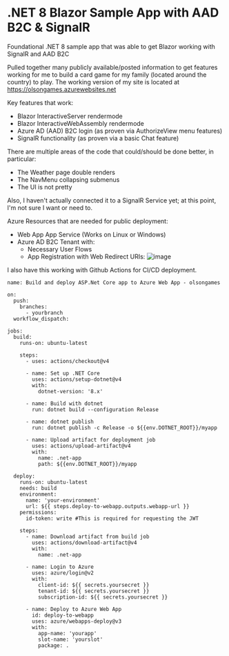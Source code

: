 # .NET 8 Blazor Sample App with AAD B2C & SignalR
Foundational .NET 8 sample app that was able to get Blazor working with SignalR and AAD B2C

Pulled together many publicly available/posted information to get features working for me to build a card game for my family (located around the country) to play. The working version of my site is located at https://olsongames.azurewebsites.net

Key features that work:
 - Blazor InteractiveServer rendermode
 - Blazor InteractiveWebAssembly rendermode
 - Azure AD (AAD) B2C login (as proven via AuthorizeView menu features)
 - SignalR functionality (as proven via a basic Chat feature) 

There are multiple areas of the code that could/should be done better, in particular:
 - The Weather page double renders
 - The NavMenu collapsing submenus
 - The UI is not pretty

Also, I haven't actually connected it to a SignalR Service yet; at this point, I'm not sure I want or need to.

Azure Resources that are needed for public deployment:
 - Web App App Service (Works on Linux or Windows)
 - Azure AD B2C Tenant with:
   * Necessary User Flows
   * App Registration with Web Redirect URIs: ![image](https://github.com/user-attachments/assets/fc30c5ed-1979-4fec-9232-cf12974396a1)

I also have this working with Github Actions for CI/CD deployment. 
```
name: Build and deploy ASP.Net Core app to Azure Web App - olsongames

on:
  push:
    branches:
      - yourbranch
  workflow_dispatch:

jobs:
  build:
    runs-on: ubuntu-latest

    steps:
      - uses: actions/checkout@v4

      - name: Set up .NET Core
        uses: actions/setup-dotnet@v4
        with:
          dotnet-version: '8.x'

      - name: Build with dotnet
        run: dotnet build --configuration Release

      - name: dotnet publish
        run: dotnet publish -c Release -o ${{env.DOTNET_ROOT}}/myapp

      - name: Upload artifact for deployment job
        uses: actions/upload-artifact@v4
        with:
          name: .net-app
          path: ${{env.DOTNET_ROOT}}/myapp

  deploy:
    runs-on: ubuntu-latest
    needs: build
    environment:
      name: 'your-environment'
      url: ${{ steps.deploy-to-webapp.outputs.webapp-url }}
    permissions:
      id-token: write #This is required for requesting the JWT

    steps:
      - name: Download artifact from build job
        uses: actions/download-artifact@v4
        with:
          name: .net-app
      
      - name: Login to Azure
        uses: azure/login@v2
        with:
          client-id: ${{ secrets.yoursecret }}
          tenant-id: ${{ secrets.yoursecret }}
          subscription-id: ${{ secrets.yoursecret }}

      - name: Deploy to Azure Web App
        id: deploy-to-webapp
        uses: azure/webapps-deploy@v3
        with:
          app-name: 'yourapp'
          slot-name: 'yourslot'
          package: .
          
```
